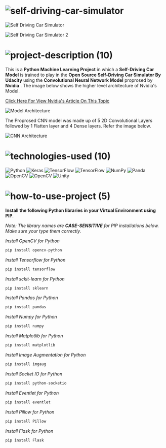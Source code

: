 
<!-- Project Title -->
# ![self-driving-car-simulator](https://user-images.githubusercontent.com/95453430/160094664-64dd8532-95f1-488d-a26b-3a74f9cd8d85.svg)


<!-- Project Image -->
![Self Driving Car Simulator](https://user-images.githubusercontent.com/95453430/160111219-1715d1f2-3d51-4cd7-b3b7-2a2461bcdb9d.png)

![Self Driving Car Simulator 2](https://user-images.githubusercontent.com/95453430/160111225-a710bb7c-695a-4357-9b97-a915b1ffd9f5.png)

<!-- Project Decription -->
# ![project-description (10)](https://user-images.githubusercontent.com/95453430/160094706-84acb30d-dd80-4b6c-9d36-306a403e0545.svg)

This is a **Python Machine Learning Project** in which a **Self-Driving Car Model** is trained to play in the **Open Source Self-Driving Car Simulator By Udacity** using the **Convolutional Neural Network Model** proprosed by **Nvidia** . The image below shows the higher level architecture of Nvidia's Model.

<a href="https://developer.nvidia.com/blog/deep-learning-self-driving-cars/" target="_blank"> Click Here For View Nvidia's Article On This Topic</a>

![Model Architecture](https://developer.nvidia.com/blog/parallelforall/wp-content/uploads/2016/08/training-624x291.png)

The Proprosed CNN model was made up of 5 2D Convolutional Layers followed by 1 Flatten layer and 4 Dense layers. Refer the image below.

![CNN Architecture](https://developer.nvidia.com/blog/parallelforall/wp-content/uploads/2016/08/cnn-architecture-624x890.png)

<!-- Project Tech-Stack -->
# ![technologies-used (10)](https://user-images.githubusercontent.com/95453430/160094715-ad3e31e1-dec2-4873-90ea-40095f92274d.svg)

![Python](https://img.shields.io/badge/python-%233776AB.svg?style=for-the-badge&logo=python&logoColor=white)
![Keras](https://img.shields.io/badge/Keras-%23D00000.svg?style=for-the-badge&logo=Keras&logoColor=white)
![TensorFlow](https://img.shields.io/badge/TensorFlow-%23FF6F00.svg?style=for-the-badge&logo=TensorFlow&logoColor=white)
![TensorFlow](https://img.shields.io/badge/sckit%20learn-%23F7931E.svg?style=for-the-badge&logo=TensorFlow&logoColor=white)
![NumPy](https://img.shields.io/badge/numpy-%23013243.svg?style=for-the-badge&logo=numpy&logoColor=white)
![Panda](https://img.shields.io/badge/pandas-%23150458.svg?style=for-the-badge&logo=pandas&logoColor=white)
![OpenCV](https://img.shields.io/badge/opencv-%23white.svg?style=for-the-badge&logo=opencv&logoColor=white)
![OpenCV](https://img.shields.io/badge/flask-%23000.svg?style=for-the-badge&logo=flask&logoColor=white)
![Unity](https://img.shields.io/badge/unity-%23000.svg?style=for-the-badge&logo=unity&logoColor=white)

<!-- How To Use Project -->
# ![how-to-use-project (5)](https://user-images.githubusercontent.com/95453430/160094718-96234048-fe18-4192-9c51-60167121c836.svg)

**Install the following Python libraries in your Virtual Environment using PIP**.

*Note: The library names are **CASE-SENSITIVE** for PIP installations below. Make sure your type them correctly.*

*Install OpenCV for Python*
```Python
pip install opencv-python
```

*Install Tensorflow for Python*
```Python
pip install tensorflow
```

*Install sckit-learn for Python*
```Python
pip install sklearn
```

*Install Pandas for Python*
```Python
pip install pandas
```

*Install Numpy for Python*
```Python
pip install numpy
```

*Install Matplotlib for Python*
```Python
pip install matplotlib
```

*Install Image Augmentation for Python*
```Python
pip install imgaug
```

*Install Socket IO for Python*
```Python
pip install python-socketio
```

*Install Eventlet for Python*
```Python
pip install eventlet
```

*Install Pillow for Python*
```Python
pip install Pillow
```
*Install Flask for Python*
```Python
pip install Flask
```

